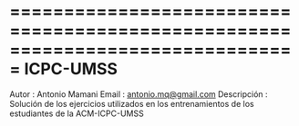 ===============================================================================
                                ICPC-UMSS
===============================================================================
Autor       : Antonio Mamani
Email       : antonio.mq@gmail.com
Descripción : Solución de los ejercicios utilizados en los entrenamientos de
              los estudiantes de la ACM-ICPC-UMSS

